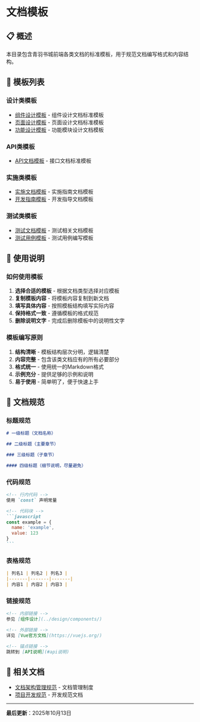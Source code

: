 # 文档模板

## 📋 概述

本目录包含青羽书城前端各类文档的标准模板，用于规范文档编写格式和内容结构。

## 📁 模板列表

### 设计类模板
- [组件设计模板](./组件设计模板.md) - 组件设计文档标准模板
- [页面设计模板](./页面设计模板.md) - 页面设计文档标准模板
- [功能设计模板](./功能设计模板.md) - 功能模块设计文档模板

### API类模板
- [API文档模板](./API文档模板.md) - 接口文档标准模板

### 实施类模板
- [实施文档模板](./实施文档模板.md) - 实施指南文档模板
- [开发指南模板](./开发指南模板.md) - 开发指导文档模板

### 测试类模板
- [测试文档模板](./测试文档模板.md) - 测试相关文档模板
- [测试用例模板](./测试用例模板.md) - 测试用例编写模板

## 📝 使用说明

### 如何使用模板

1. **选择合适的模板** - 根据文档类型选择对应模板
2. **复制模板内容** - 将模板内容复制到新文档
3. **填写具体内容** - 按照模板结构填写实际内容
4. **保持格式一致** - 遵循模板的格式规范
5. **删除说明文字** - 完成后删除模板中的说明性文字

### 模板编写原则

1. **结构清晰** - 模板结构层次分明，逻辑清楚
2. **内容完整** - 包含该类文档应有的所有必要部分
3. **格式统一** - 使用统一的Markdown格式
4. **示例充分** - 提供足够的示例和说明
5. **易于使用** - 简单明了，便于快速上手

## 🎯 文档规范

### 标题规范

```markdown
# 一级标题（文档名称）

## 二级标题（主要章节）

### 三级标题（子章节）

#### 四级标题（细节说明，尽量避免）
```

### 代码规范

````markdown
<!-- 行内代码 -->
使用 `const` 声明常量

<!-- 代码块 -->
```javascript
const example = {
  name: 'example',
  value: 123
}
```
````

### 表格规范

```markdown
| 列名1 | 列名2 | 列名3 |
|-------|-------|-------|
| 内容1 | 内容2 | 内容3 |
```

### 链接规范

```markdown
<!-- 内部链接 -->
参见 [组件设计](../design/components/)

<!-- 外部链接 -->
详见 [Vue官方文档](https://vuejs.org/)

<!-- 锚点链接 -->
跳转到 [API说明](#api说明)
```

## 🔗 相关文档

- [文档架构管理规范](../文档架构管理规范.md) - 文档管理制度
- [项目开发规范](../项目开发规范.md) - 开发规范文档

---

**最后更新**：2025年10月13日

